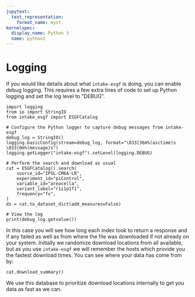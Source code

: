 ```yaml
---
jupytext:
  text_representation:
    format_name: myst
kernelspec:
  display_name: Python 3
  name: python3
---
```


# Logging

If you would like details about what `intake-esgf` is doing, you can enable
debug logging. This requires a few extra lines of code to set up Python logging
and set the log level to "DEBUG".

```{code-cell}
import logging
from io import StringIO
from intake_esgf import ESGFCatalog

# Configure the Python logger to capture debug messages from intake-esgf
debug_log = StringIO()
logging.basicConfig(stream=debug_log, format="\033[36m%(asctime)s \033[0m%(message)s")
logging.getLogger("intake-esgf").setLevel(logging.DEBUG)

# Perform the search and download as usual
cat = ESGFCatalog().search(
    source_id="IPSL-CM6A-LR",
    experiment_id="piControl",
    variable_id="areacella",
    variant_label="r1i1p1f1",
    frequency="fx",
)
ds = cat.to_dataset_dict(add_measures=False)

# View the log
print(debug_log.getvalue())
```

In this case you will see how long each index took to return a response and if any failed as well as from where the file was downloaded if not already on your system. Initially we randomize download locations from all available, but as you use `intake-esgf` we will remember the hosts which provide you the fastest download times. You can see where your data has come from by:

```{code-cell}
cat.download_summary()
```

We use this database to prioritize download locations internally to get you data as fast as we can.
